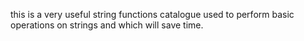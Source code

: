 this is a very useful string functions catalogue used to perform basic operations on strings and which will save time.